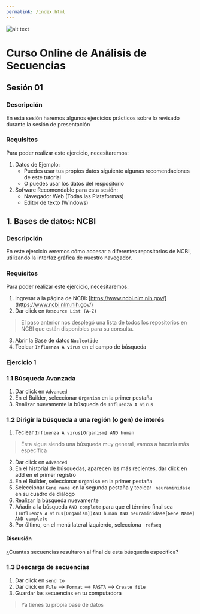 ```yaml
---
permalink: /index.html
---
```

![alt text](https://solariabiodata.com.mx/images/solaria_banner.png "Soluciones de Siguiente Generación")
# Curso Online de Análisis de Secuencias
## Sesión 01

### Descripción
En esta sesión haremos algunos ejercicios prácticos sobre lo revisado durante la sesión de presentación
### Requisitos

Para poder realizar este ejercicio, necesitaremos:

1. Datos de Ejemplo:
    - Puedes usar tus propios datos siguiente algunas recomendaciones de este tutorial
    - O puedes usar los datos del respositorio
2. Sofware Recomendable para esta sesión:
    - Navegador Web (Todas las Plataformas)
    - Editor de texto (Windows)



## 1. Bases de datos: NCBI
### Descripción
En este ejercicio veremos cómo accesar a diferentes repositorios de NCBI, utilizando la interfaz gráfica de nuestro navegador.

### Requisitos

Para poder realizar este ejercicio, necesitaremos:
1. Ingresar a la página de NCBI: [https://www.ncbi.nlm.nih.gov/](https://www.ncbi.nlm.nih.gov/)
2. Dar click en `Resource List (A-Z)`
>  El paso anterior nos desplegó una lista de todos los repositorios en NCBI que están disponibles para su consulta.
3. Abrir la Base de datos `Nucleotide`
4. Teclear `Influenza A virus` en el campo de búsqueda

### Ejercicio 1
### 1.1 Búsqueda Avanzada

1. Dar click en ``Advanced``
2. En el Builder, seleccionar ``Organism`` en la primer pestaña
3. Realizar nuevamente la búsqueda de ``Influenza A virus``

###  1.2 Dirigir la búsqueda a una región (o gen) de interés

1. Teclear ``Influenza A virus[Organism] AND human``
> Esta sigue siendo una búsqueda muy general, vamos a hacerla más específica
2. Dar click en ``Advanced``
3. En el historial de búsquedas, aparecen las más recientes, dar click en add en el primer registro
4. En el Builder, seleccionar ``Organism`` en la primer pestaña
5. Seleccionar ``Gene name ``en la segunda pestaña y teclear `` neuraminidase`` en su cuadro de diálogo
6. Realizar la búsqueda nuevamente
7. Añadir a la búsqueda ``AND complete`` para que el término final sea ``(Influenza A virus[Organism])AND human AND neuraminidase[Gene Name] AND complete``
8. Por último, en el menú lateral izquierdo, selecciona `` refseq``

#### Discusión
¿Cuantas secuencias resultaron al final de esta búsqueda específica?

### 1.3 Descarga de secuencias
1. Dar click en ``send to`` 
2. Dar click en ``File`` --> ``Format`` --> ``FASTA``  --> ``Create file``
3. Guardar las secuencias en tu computadora

>Ya tienes tu propia base de datos
